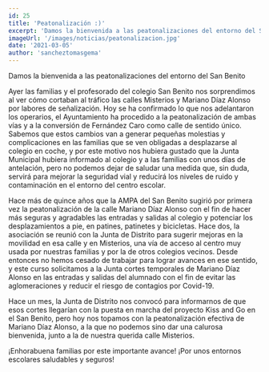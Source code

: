 ```yaml
---
id: 25
title: 'Peatonalización :)'
excerpt: 'Damos la bienvenida a las peatonalizaciones del entorno del San Benito'
imageUrl: '/images/noticias/peatonalizacion.jpg'
date: '2021-03-05'
author: 'sancheztomasgema'
---
```


Damos la bienvenida a las peatonalizaciones del entorno del San Benito

Ayer las familias y el profesorado del colegio San Benito nos sorprendimos al ver cómo cortaban al tráfico las calles Misterios y Mariano Díaz Alonso por labores de señalización. Hoy se ha confirmado lo que nos adelantaron los operarios, el Ayuntamiento ha procedido a la peatonalización de ambas vías y a la conversión de Fernández Caro como calle de sentido único. Sabemos que estos cambios van a generar pequeñas molestias y complicaciones en las familias que se ven obligadas a desplazarse al colegio en coche, y por este motivo nos hubiera gustado que la Junta Municipal hubiera informado al colegio y a las familias con unos días de antelación, pero no podemos dejar de saludar una medida que, sin duda, servirá para mejorar la seguridad vial y reducirá los niveles de ruido y contaminación en el entorno del centro escolar.

Hace más de quince años que la AMPA del San Benito sugirió por primera vez la peatonalización de la calle Mariano Díaz Alonso con el fin de hacer más seguras y agradables las entradas y salidas al colegio y potenciar los desplazamientos a pie, en patines, patinetes y bicicletas. Hace dos, la asociación se reunió con la Junta de Distrito para sugerir mejoras en la movilidad en esa calle y en Misterios, una vía de acceso al centro muy usada por nuestras familias y por la de otros colegios vecinos. Desde entonces no hemos cesado de trabajar para lograr avances en ese sentido, y este curso solicitamos a la Junta cortes temporales de Mariano Díaz Alonso en las entradas y salidas del alumnado con el fin de evitar las aglomeraciones y reducir el riesgo de contagios por Covid-19.

Hace un mes, la Junta de Distrito nos convocó para informarnos de que esos cortes llegarían con la puesta en marcha del proyecto Kiss and Go en el San Benito, pero hoy nos topamos con la peatonalización efectiva de Mariano Díaz Alonso, a la que no podemos sino dar una calurosa bienvenida, junto a la de nuestra querida calle Misterios.

¡Enhorabuena familias por este importante avance! ¡Por unos entornos escolares saludables y seguros!